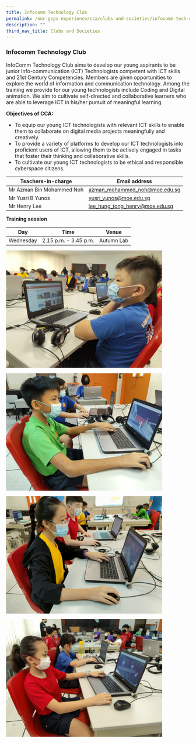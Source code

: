 ```yaml
---
title: Infocomm Technology Club
permalink: /our-gsps-experience/cca/clubs-and-societies/infocomm-tech-club/
description: ""
third_nav_title: Clubs and Societies
---
```

### **Infocomm Technology Club**
InfoComm Technology Club aims to develop our young aspirants to be junior Info-communication (ICT) Technologists competent with ICT skills and 21st Century Competencies. Members are given opportunities to explore the world of information and communication technology. Among the training we provide for our young technologists include Coding and Digital animation. We aim to cultivate self-directed and collaborative learners who are able to leverage ICT in his/her pursuit of meaningful learning.

**Objectives of CCA:**
*   To equip our young ICT technologists with relevant ICT skills to enable them to collaborate on digital media projects meaningfully and creatively.&nbsp;&nbsp;
*   To provide a variety of platforms to develop our ICT technologists into proficient users of ICT, allowing them to be actively engaged in tasks that foster their thinking and collaborative skills.&nbsp;
*   To cultivate our young ICT technologists to be ethical and responsible cyberspace citizens.


| Teachers-in-charge | Email address | 
| -------- | -------- | 
| Mr Azman Bin Mohammed Noh    | azman_mohammed_noh@moe.edu.sg     | 
| Mr Yusri B Yunos   | yusri_yunos@moe.edu.sg     | 
| Mr Henry Lee    | lee_hung_tong_henry@moe.edu.sg   | 

**Training session**


| Day | Time | Venue |
| -------- | -------- | -------- |
| Wednesday     | 2.15 p.m. - 3.45 p.m.     | Autumn Lab     |



<img src="/images/itc1.jpg" style="width:85%; margin-bottom:15px" align="left">
<img src="/images/itc2.jpg" style="width:85%; margin-bottom:15px" align="left">

<br clear="left">

<img src="/images/itc3.jpg" style="width:85%; margin-bottom:15px" align="left">
<img src="/images/itc4.jpg" style="width:85%" align="left">